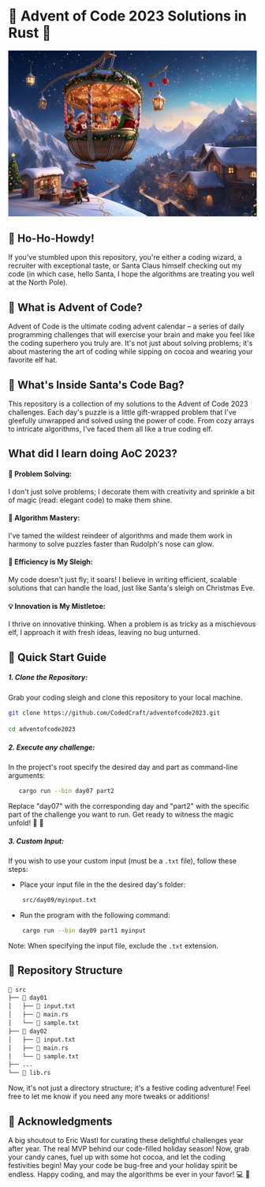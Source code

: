 # 🎄 Advent of Code 2023 Solutions in Rust 🦀
![AoC 2023 Cover](assets/AdventOfCode2023-2.jpg)
##  🎅 Ho-Ho-Howdy!
If you've stumbled upon this repository, you're either a coding wizard, a recruiter with exceptional 
taste, or Santa Claus himself checking out my code (in which case, hello Santa, I hope the 
algorithms are treating you well at the North Pole).

## 🌟 What is Advent of Code?
Advent of Code is the ultimate coding advent calendar – a series of daily programming challenges 
that will exercise your brain and make you feel like the coding superhero you truly are. It's not 
just about solving problems; it's about mastering the art of coding while sipping on cocoa and 
wearing your favorite elf hat.

## 🎁 What's Inside Santa's Code Bag?
This repository is a collection of my solutions to the Advent of Code 2023 challenges. Each day's 
puzzle is a little gift-wrapped problem that I've gleefully unwrapped and solved using the power of 
code. From cozy arrays to intricate algorithms, I've faced them all like a true coding elf.

## What did I learn doing AoC 2023?
#### 🧩 Problem Solving:
I don't just solve problems; I decorate them with creativity and sprinkle a bit of magic (read: 
elegant code) to make them shine.

#### 🧠 Algorithm Mastery:
I've tamed the wildest reindeer of algorithms and made them work in harmony to solve puzzles faster 
than Rudolph's nose can glow.

#### 🚀 Efficiency is My Sleigh:
My code doesn't just fly; it soars! I believe in writing efficient, scalable solutions that can 
handle the load, just like Santa's sleigh on Christmas Eve.

#### 💡 Innovation is My Mistletoe:
I thrive on innovative thinking. When a problem is as tricky as a mischievous elf, I approach it 
with fresh ideas, leaving no bug unturned.

## 🚀 Quick Start Guide
##### 1. Clone the Repository:
Grab your coding sleigh and clone this repository to your local machine.
```bash
git clone https://github.com/CodedCraft/adventofcode2023.git

cd adventofcode2023
```
##### 2. Execute any challenge:
In the project's root specify the desired day and part as command-line arguments:
```bash
   cargo run --bin day07 part2
   ```
Replace "day07" with the corresponding day and "part2" with the specific part of the challenge you 
want to run. Get ready to witness the magic unfold! 🎩 🐇

##### 3. Custom Input:
If you wish to use your custom input (must be a `.txt` file), follow these steps:

- Place your input file in the the desired day's folder:
```bash
    src/day09/myinput.txt
```
- Run the program with the following command:
```bash
    cargo run --bin day09 part1 myinput
```

Note: When specifying the input file, exclude the `.txt` extension.

## 🎄 Repository Structure
```txt
📁 src
├── 📁 day01
│   ├── 📄 input.txt
│   ├── 📄 main.rs
│   └── 📄 sample.txt
├── 📁 day02
│   ├── 📄 input.txt
│   ├── 📄 main.rs
│   └── 📄 sample.txt
├── ...
└── 📄 lib.rs
```
Now, it's not just a directory structure; it's a festive coding adventure! Feel free to let me know 
if you need any more tweaks or additions!

## 🙏 Acknowledgments
A big shoutout to Eric Wastl for curating these delightful challenges year after year. The real MVP 
behind our code-filled holiday season!
Now, grab your candy canes, fuel up with some hot cocoa, and let the coding festivities begin! May 
your code be bug-free and your holiday spirit be endless. Happy coding, and may the algorithms be 
ever in your favor! 💻 🎉

